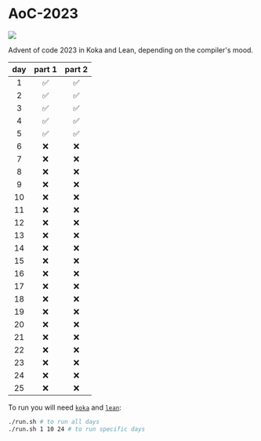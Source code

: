# AoC-2023

[![](https://github.com/shilangyu/AoC-2023/workflows/ci/badge.svg)](https://github.com/shilangyu/AoC-2023/actions)

Advent of code 2023 in Koka and Lean, depending on the compiler's mood.

| day | part 1 | part 2 |
| :-: | :----: | :----: |
|  1  |   ✅   |   ✅   |
|  2  |   ✅   |   ✅   |
|  3  |   ✅   |   ✅   |
|  4  |   ✅   |   ✅   |
|  5  |   ✅   |   ✅   |
|  6  |   ❌   |   ❌   |
|  7  |   ❌   |   ❌   |
|  8  |   ❌   |   ❌   |
|  9  |   ❌   |   ❌   |
| 10  |   ❌   |   ❌   |
| 11  |   ❌   |   ❌   |
| 12  |   ❌   |   ❌   |
| 13  |   ❌   |   ❌   |
| 14  |   ❌   |   ❌   |
| 15  |   ❌   |   ❌   |
| 16  |   ❌   |   ❌   |
| 17  |   ❌   |   ❌   |
| 18  |   ❌   |   ❌   |
| 19  |   ❌   |   ❌   |
| 20  |   ❌   |   ❌   |
| 21  |   ❌   |   ❌   |
| 22  |   ❌   |   ❌   |
| 23  |   ❌   |   ❌   |
| 24  |   ❌   |   ❌   |
| 25  |   ❌   |   ❌   |

To run you will need [`koka`](http://koka-lang.org) and [`lean`](https://leanprover-community.github.io):

```sh
./run.sh # to run all days
./run.sh 1 10 24 # to run specific days
```
